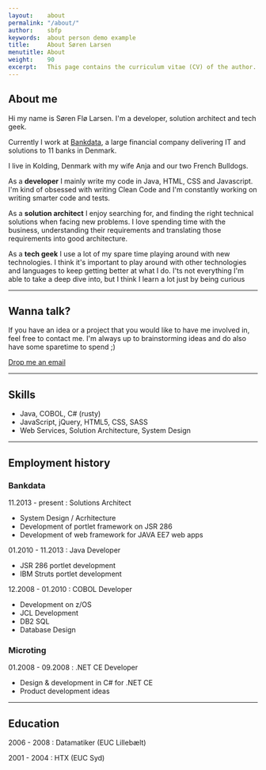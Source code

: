 ```yaml
---
layout:    about
permalink: "/about/"
author:    sbfp
keywords:  about person demo example
title:     About Søren Larsen
menutitle: About
weight:    90
excerpt:   This page contains the curriculum vitae (CV) of the author.
---
```


## About me

Hi my name is Søren Flø Larsen. I'm a developer, solution architect and tech geek.

Currently I work at [Bankdata](http://bankdata.dk/en), a large financial company delivering IT and solutions to 11 banks in Denmark.

I live in Kolding, Denmark with my wife Anja and our two French Bulldogs.


As a **developer** I mainly write my code in Java, HTML, CSS and Javascript. I'm kind of obsessed with writing Clean Code and I'm constantly working on writing smarter code and tests. 

As a **solution architect** I enjoy searching for, and finding the right technical solutions when facing new problems. I love spending time with the business, understanding their requirements and translating those requirements into good architecture.

As a **tech geek** I use a lot of my spare time playing around with new technologies. I think it's important to play around with other technologies and languages to keep getting better at what I do. I'ts not everything I'm able to take a deep dive into, but I think I learn a lot just by being curious

---

## Wanna talk?

If you have an idea or a project that you would like to have me involved in, feel free to contact me. I'm always up to brainstorming ideas and do also have some sparetime to spend ;)

[Drop me an email](mailto:soren@sbfp.dk)

---

## Skills

- Java, COBOL, C# (rusty)
- JavaScript, jQuery, HTML5, CSS, SASS
- Web Services, Solution Architecture, System Design

---

## Employment history

### Bankdata

11.2013 - present
: Solutions Architect

- System Design / Acrhitecture
- Development of portlet framework on JSR 286
- Development of web framework for JAVA EE7 web apps

01.2010 - 11.2013
: Java Developer

- JSR 286 portlet development
- IBM Struts portlet development


12.2008 - 01.2010
: COBOL Developer

- Development on z/OS
- JCL Development
- DB2 SQL
- Database Design

### Microting

01.2008 - 09.2008
: .NET CE Developer

- Design & development in C# for .NET CE
- Product development ideas

---

## Education

2006 - 2008
: Datamatiker (EUC Lillebælt)

2001 - 2004
: HTX (EUC Syd)
